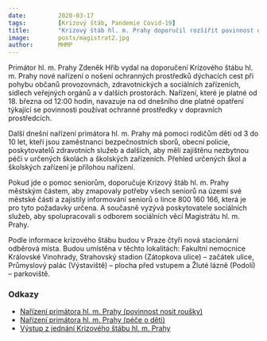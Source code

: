 ```yaml
---
date:         2020-03-17
tags:         [Krizový štáb, Pandemie Covid-19]
title:        "Krizový štáb hl. m. Prahy doporučil rozšířit povinnost občanů nosit ochranné prostředky i do veřejných budov, obchodů a na zastávky MHD"
image: 	      posts/magistrat2.jpg
author:       MHMP
---
```


Primátor hl. m. Prahy Zdeněk Hřib vydal na doporučení Krizového štábu hl. m. Prahy nové nařízení o nošení ochranných prostředků dýchacích cest při pohybu občanů provozovnách, zdravotnických a sociálních zařízeních, sídlech veřejných orgánů a v dalších prostorách. Nařízení, které je platné od 18. března od 12:00 hodin, navazuje na od dnešního dne platné opatření týkající se povinnosti používat ochranné prostředky v dopravních prostředcích.

Další dnešní nařízení primátora hl. m. Prahy má pomoci rodičům dětí od 3 do 10 let, kteří jsou zaměstnanci bezpečnostních sborů, obecní policie, poskytovatelů zdravotních služeb a dalších, aby měli zajištěnu nezbytnou péči v určených školách a školských zařízeních. Přehled určených škol a školských zařízení je přílohou nařízení.

Pokud jde o pomoc seniorům, doporučuje Krizový štáb hl. m. Prahy městským částem, aby zmapovaly potřeby všech seniorů na území své městské části a zajistily informování seniorů o lince 800 160 166, která je pro tyto požadavky určena. A současně vyzývá poskytovatele sociálních služeb, aby spolupracovali s odborem sociálních věcí Magistrátu hl. m. Prahy.

Podle informace krizového štábu budou v Praze čtyři nová stacionární odběrová místa. Budou umístěna v těchto lokalitách: Fakultní nemocnice Královské Vinohrady, Strahovský stadion (Zátopkova ulice) – začátek ulice, Průmyslový palác (Výstaviště) – plocha před vstupem a Žluté lázně (Podolí) – parkoviště.

### Odkazy

* [Nařízení primátora hl. m. Prahy (povinnost nosit roušky)](https://a.pirati.cz/praha/pdf/narizeni2.pdf)
* [Nařízení primátora hl. m. Prahy (péče o děti)](https://a.pirati.cz/praha/xls/skoly.xls)
* [Výstup z jednání Krizového štábu hl. m. Prahy](https://a.pirati.cz/praha/pdf/ks-vystup.pdf)
